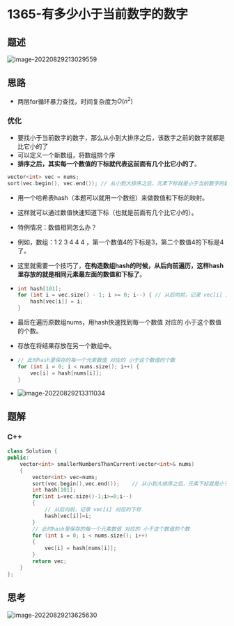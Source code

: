 # 1365-有多少小于当前数字的数字

## 题述

![image-20220829213029559](https://happygoing.oss-cn-beijing.aliyuncs.com/img/image-20220829213029559.png)

## 思路

- 两层for循环暴力查找，时间复杂度为$O(n^2)$

### 优化

- 要找小于当前数字的数字，那么从小到大排序之后，该数字之前的数字就都是比它小的了
- 可以定义一个新数组，将数组排个序
- **排序之后，其实每一个数值的下标就代表这前面有几个比它小的了**。

```C++
vector<int> vec = nums;
sort(vec.begin(), vec.end()); // 从小到大排序之后，元素下标就是小于当前数字的数字
```

- 用一个哈希表hash（本题可以就用一个数组）来做数值和下标的映射。
- 这样就可以通过数值快速知道下标（也就是前面有几个比它小的）。



- 特例情况：数值相同怎么办？

- 例如，数组：1 2 3 4 4 4 ，第一个数值4的下标是3，第二个数值4的下标是4了。

- 这里就需要一个技巧了，**在构造数组hash的时候，从后向前遍历，这样hash里存放的就是相同元素最左面的数值和下标了**。

- ```C++
  int hash[101];
  for (int i = vec.size() - 1; i >= 0; i--) { // 从后向前，记录 vec[i] 对应的下标
      hash[vec[i]] = i;
  }
  ```

- 最后在遍历原数组nums，用hash快速找到每一个数值 对应的 小于这个数值的个数。

- 存放在将结果存放在另一个数组中。

- ```C++
  // 此时hash里保存的每一个元素数值 对应的 小于这个数值的个数
  for (int i = 0; i < nums.size(); i++) {
      vec[i] = hash[nums[i]];
  }
  ```

- ![image-20220829213311034](https://happygoing.oss-cn-beijing.aliyuncs.com/img/image-20220829213311034.png)

## 题解

### C++

```C++
class Solution {
public:
    vector<int> smallerNumbersThanCurrent(vector<int>& nums) 
    {
        vector<int> vec=nums;
        sort(vec.begin(),vec.end());    // 从小到大排序之后，元素下标就是小于当前数字的数字
        int hash[101];
        for(int i=vec.size()-1;i>=0;i--)
        {
            // 从后向前，记录 vec[i] 对应的下标
            hash[vec[i]]=i;
        }
        // 此时hash里保存的每一个元素数值 对应的 小于这个数值的个数
        for (int i = 0; i < nums.size(); i++) 
        {
            vec[i] = hash[nums[i]];
        }
        return vec;
    }
};
```

## 思考

![image-20220829213625630](https://happygoing.oss-cn-beijing.aliyuncs.com/img/image-20220829213625630.png)